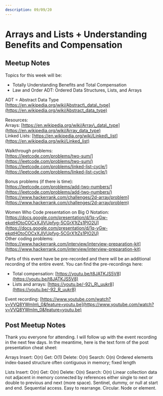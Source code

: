 ```yaml
---
description: 09/09/20
---
```


# Arrays and Lists + Understanding Benefits and Compensation

## Meetup Notes

Topics for this week will be:

* Totally Understanding Benefits and Total Compensation
* Law and Order ADT: Ordered Data Structures, Lists, and Arrays

ADT = Abstract Data Type  
[https://en.wikipedia.org/wiki/Abstract\_data\_type](https://en.wikipedia.org/wiki/Abstract_data_type)  
  
Resources:  
Arrays: [https://en.wikipedia.org/wiki/Array\_data\_type](https://en.wikipedia.org/wiki/Array_data_type)  
Linked Lists: [https://en.wikipedia.org/wiki/Linked\_list](https://en.wikipedia.org/wiki/Linked_list)  
  
Walkthrough problems:  
[https://leetcode.com/problems/two-sum/](https://leetcode.com/problems/two-sum/)  
[https://leetcode.com/problems/linked-list-cycle/](https://leetcode.com/problems/linked-list-cycle/)  
  
Bonus problems \(if there is time\):  
[https://leetcode.com/problems/add-two-numbers/](https://leetcode.com/problems/add-two-numbers/)  
[https://www.hackerrank.com/challenges/2d-array/problem](https://www.hackerrank.com/challenges/2d-array/problem)  
  
Women Who Code presentation on Big O Notation: [https://docs.google.com/presentation/d/1q-yGw-ekqtHOtoCOCxXJIVUpfyg-5CGrX1tZs1PlO2U](https://docs.google.com/presentation/d/1q-yGw-ekqtHOtoCOCxXJIVUpfyg-5CGrX1tZs1PlO2U)  
Other coding problems:  
[https://www.hackerrank.com/interview/interview-preparation-kit](https://www.hackerrank.com/interview/interview-preparation-kit)  
  
Parts of this event have be pre-recorded and there will be an additional recording of the entire event. You can find the pre-recordings here:  
- Total compensation: [https://youtu.be/t8JATKJS5V8](https://youtu.be/t8JATKJS5V8)  
- Lists and arrays: [https://youtu.be/-92\_R\_uukr8](https://youtu.be/-92_R_uukr8)  


Event recording: [https://www.youtube.com/watch?v=VVQ8YWmlm\_0&feature=youtu.be](https://www.youtube.com/watch?v=VVQ8YWmlm_0&feature=youtu.be)

## Post Meetup Notes

Thank you everyone for attending. I will follow up with the event recording in the next few days. In the meantime, here is the text form of the post presentation cheat sheet:

Arrays Insert: O\(n\) Get: O\(1\) Delete: O\(n\) Search: O\(n\) Ordered elements index-based structure often contiguous in memory; fixed length

Lists Insert: O\(n\) Get: O\(n\) Delete: O\(n\) Search: O\(n\) Linear collection data not adjacent in memory connected by references either single to next or double to previous and next \(more space\). Sentinel, dummy, or null at start and end. Sequential access. Easy to rearrange. Circular. Node or element.



